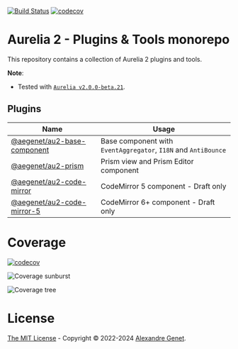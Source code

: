 [![Build Status](https://github.com/aegenet/au2/actions/workflows/ci.yml/badge.svg)](https://github.com/aegenet/au2/actions)
[![codecov](https://codecov.io/gh/aegenet/au2/branch/master/graph/badge.svg?token=DLR66JH77R)](https://codecov.io/gh/aegenet/au2)
<br />

# Aurelia 2 - Plugins & Tools monorepo

This repository contains a collection of Aurelia 2 plugins and tools.

**Note**:

- Tested with [`Aurelia v2.0.0-beta.21`](https://github.com/aurelia/aurelia/releases/tag/v2.0.0-beta.21).

## Plugins

| Name                                                                   | Usage                                                          |
| ---------------------------------------------------------------------- | -------------------------------------------------------------- |
| [@aegenet/au2-base-component](./packages/au2-base-component/README.md) | Base component with `EventAggregator`, `I18N` and `AntiBounce` |
| [@aegenet/au2-prism](./packages/au2-prism/README.md)                   | Prism view and Prism Editor component                          |
| [@aegenet/au2-code-mirror](./packages/au2-code-mirror/README.md)       | CodeMirror 5 component - Draft only                            |
| [@aegenet/au2-code-mirror-5](./packages/au2-code-mirror-5/README.md)   | CodeMirror 6+ component - Draft only                           |

<!-- ## Tools

| Name | Usage |
|--|--|
| [@aegenet/au2-static](./packages/au2-static/README.md) | Aurelia 2 SPA to Static Page - WIP |

-->

# Coverage

[![codecov](https://codecov.io/gh/aegenet/au2/branch/master/graph/badge.svg?token=DLR66JH77R)](https://codecov.io/gh/aegenet/au2)

![Coverage sunburst](https://codecov.io/gh/aegenet/au2/branch/master/graphs/sunburst.svg?token=DLR66JH77R)

![Coverage tree](https://codecov.io/gh/aegenet/au2/branch/master/graphs/tree.svg?token=DLR66JH77R)

# License

[The MIT License](LICENSE) - Copyright © 2022-2024 [Alexandre Genet](https://github.com/aegenet).
